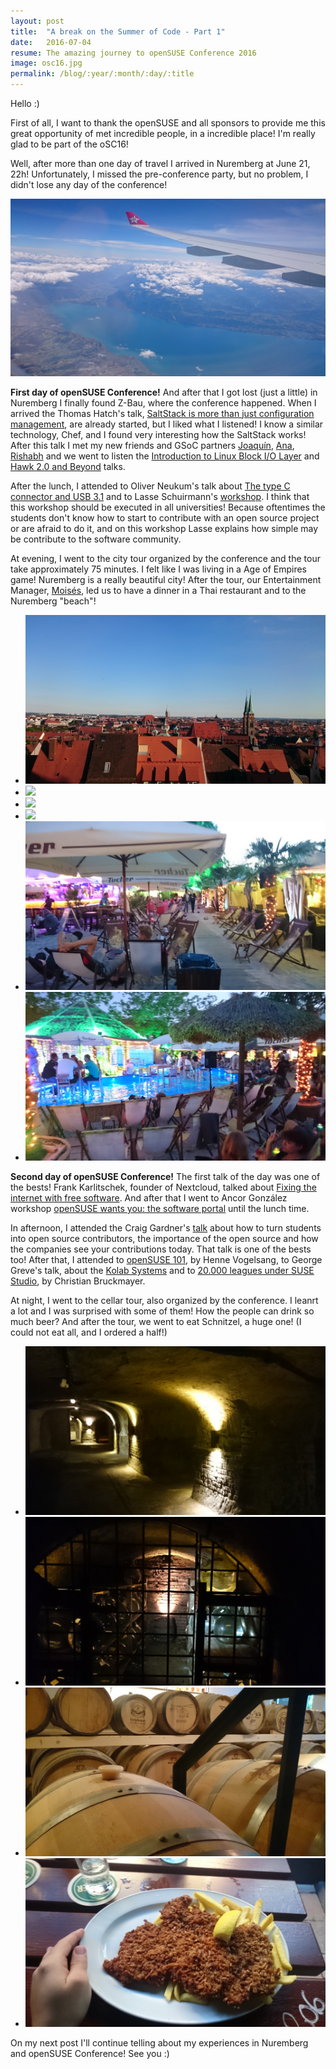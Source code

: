 ```yaml
---
layout: post
title:  "A break on the Summer of Code - Part 1"
date:   2016-07-04
resume: The amazing journey to openSUSE Conference 2016
image: osc16.jpg
permalink: /blog/:year/:month/:day/:title
---
```


Hello :)

First of all, I want to thank the openSUSE and all sponsors to provide me this great opportunity of met incredible people, in a incredible place! I'm really glad to be part of the oSC16!

Well, after more than one day of travel I arrived in Nuremberg at June 21, 22h! Unfortunately, I missed the pre-conference party, but no problem, I didn't lose any day of the conference!

<div class="post-img">
	<img class="img medium materialboxed" data-caption="Somewhere between Zurich and Rio de Janeiro :)" src="/images/flight.jpg">
</div>

**First day of openSUSE Conference!** And after that I got lost (just a little) in Nuremberg I finally found Z-Bau, where the conference happened. When I arrived the Thomas Hatch's talk, [SaltStack is more than just configuration management](https://www.youtube.com/watch?v=b7pYDB8xS20), are already started, but I liked what I listened! I know a similar technology, Chef, and I found very interesting how the SaltStack works! After this talk I met my new friends and GSoC partners [Joaquín](http://joaquinyeray.me/), [Ana](https://gsocwithopensuse.wordpress.com), [Rishabh](https://rishabhstr.wordpress.com/) and we went to listen the [Introduction to Linux Block I/O Layer](https://www.youtube.com/watch?v=ebHINEF6PDk) and [Hawk 2.0 and Beyond](https://www.youtube.com/watch?v=9ZBCuXQe4Oo) talks.

After the lunch, I attended to Oliver Neukum's talk about [The type C connector and USB 3.1](https://www.youtube.com/watch?v=fEODFoRSI5g) and to Lasse Schuirmann's [workshop](https://events.opensuse.org/conference/oSC16/program/proposal/928). I think that this workshop should be executed in all universities! Because oftentimes the students don't know how to start to contribute with an open source project or are afraid to do it, and on this workshop Lasse explains how simple may be contribute to the software community.

At evening, I went to the city tour organized by the conference and the tour take approximately 75 minutes. I felt like I was living in a Age of Empires game! Nuremberg is a really beautiful city! After the tour, our Entertainment Manager, [Moisés](https://github.com/mdeniz), led us to have a dinner in a Thai restaurant and to the Nuremberg "beach"!

<div class="slider">
<ul class="slides">
	<li><img src="/images/citytour1.JPG"></li>
	<li><img src="/images/citytour2.JPG"></li>
	<li><img src="/images/citytour3.JPG"></li>
	<li><img src="/images/citytour4.JPG"></li>
	<li><img src="/images/citytour6.JPG"></li>
	<li><img src="/images/citytour7.JPG"></li>
</ul>
</div>

**Second day of openSUSE Conference!** The first talk of the day was one of the bests! Frank Karlitschek, founder of Nextcloud, talked about [Fixing the internet with free software](https://www.youtube.com/watch?time_continue=102&v=0laZYRuqGsQ). And after that I went to Ancor González workshop [openSUSE wants you: the software portal](https://events.opensuse.org/conference/oSC16/program/proposal/788) until the lunch time.

In afternoon, I attended the Craig Gardner's [talk](http://www.slideshare.net/CraigGardner5/teaching-open-source-2016?ref=https://events.opensuse.org/conference/oSC16/program/proposal/832) about how to turn students into open source contributors, the importance of the open source and how the companies see your contributions today. That talk is one of the bests too! After that, I attended to [openSUSE 101](https://events.opensuse.org/conference/oSC16/program/proposal/834), by Henne Vogelsang, to George Greve's talk, about the [Kolab Systems](https://www.youtube.com/watch?v=N0B4_Kk44fw) and to [20.000 leagues under SUSE Studio](https://events.opensuse.org/conference/oSC16/program/proposal/892), by Christian Bruckmayer.

At night, I went to the cellar tour, also organized by the conference. I leanrt a lot and I was surprised with some of them! How the people can drink so much beer? And after the tour, we went to eat Schnitzel, a huge one! (I could not eat all, and I ordered a half!)

<div class="slider">
<ul class="slides">
	<li><img src="/images/cellartour1.JPG"></li>
	<li><img src="/images/cellartour2.JPG"></li>
	<li><img src="/images/cellartour3.JPG"></li>
	<li><img src="/images/cellartour4.jpeg"></li>
</ul>
</div>

On my next post I'll continue telling about my experiences in Nuremberg and openSUSE Conference! See you :)